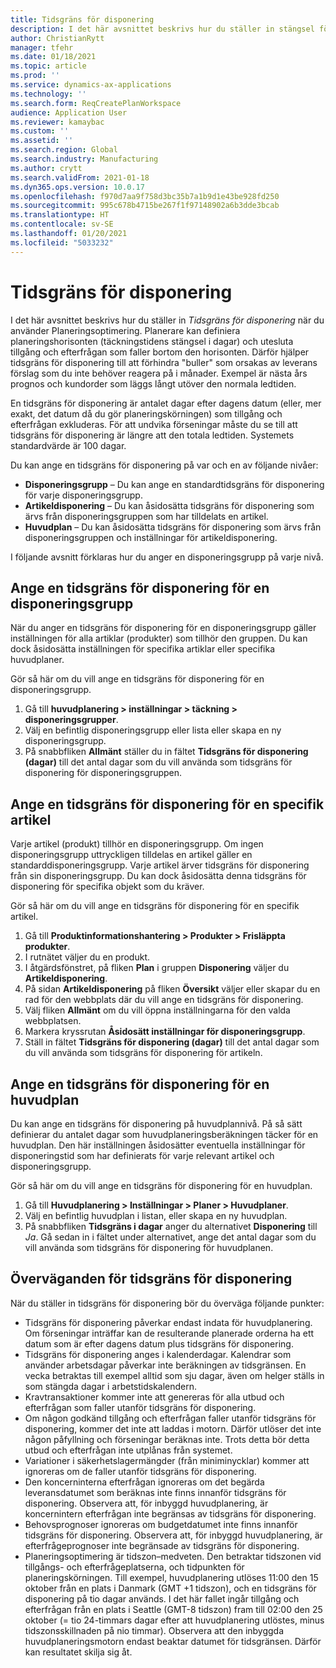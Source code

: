 ```yaml
---
title: Tidsgräns för disponering
description: I det här avsnittet beskrivs hur du ställer in stängsel för täckningstid när du använder Planeringsoptimering. En tidsgräns för disponering indikerar din planering horisont och gräns.
author: ChristianRytt
manager: tfehr
ms.date: 01/18/2021
ms.topic: article
ms.prod: ''
ms.service: dynamics-ax-applications
ms.technology: ''
ms.search.form: ReqCreatePlanWorkspace
audience: Application User
ms.reviewer: kamaybac
ms.custom: ''
ms.assetid: ''
ms.search.region: Global
ms.search.industry: Manufacturing
ms.author: crytt
ms.search.validFrom: 2021-01-18
ms.dyn365.ops.version: 10.0.17
ms.openlocfilehash: f970d7aa9f758d3bc35b7a1b9d1e43be928fd250
ms.sourcegitcommit: 995c678b4715be267f1f97148902a6b3dde3bcab
ms.translationtype: HT
ms.contentlocale: sv-SE
ms.lasthandoff: 01/20/2021
ms.locfileid: "5033232"
---
```

# <a name="coverage-time-fences"></a>Tidsgräns för disponering

I det här avsnittet beskrivs hur du ställer in *Tidsgräns för disponering* när du använder Planeringsoptimering. Planerare kan definiera planeringshorisonten (täckningstidens stängsel i dagar) och utesluta tillgång och efterfrågan som faller bortom den horisonten. Därför hjälper tidsgräns för disponering till att förhindra "buller" som orsakas av leverans förslag som du inte behöver reagera på i månader. Exempel är nästa års prognos och kundorder som läggs långt utöver den normala ledtiden.

En tidsgräns för disponering är antalet dagar efter dagens datum (eller, mer exakt, det datum då du gör planeringskörningen) som tillgång och efterfrågan exkluderas. För att undvika förseningar måste du se till att tidsgräns för disponering är längre att den totala ledtiden. Systemets standardvärde är 100 dagar.

Du kan ange en tidsgräns för disponering på var och en av följande nivåer:

- **Disponeringsgrupp** – Du kan ange en standardtidsgräns för disponering för varje disponeringsgrupp.
- **Artikeldisponering** – Du kan åsidosätta tidsgräns för disponering som ärvs från disponeringsgruppen som har tilldelats en artikel.
- **Huvudplan** – Du kan åsidosätta tidsgräns för disponering som ärvs från disponeringsgruppen och inställningar för artikeldisponering.

I följande avsnitt förklaras hur du anger en disponeringsgrupp på varje nivå.

## <a name="set-a-coverage-time-fence-for-a-coverage-group"></a>Ange en tidsgräns för disponering för en disponeringsgrupp

När du anger en tidsgräns för disponering för en disponeringsgrupp gäller inställningen för alla artiklar (produkter) som tillhör den gruppen. Du kan dock åsidosätta inställningen för specifika artiklar eller specifika huvudplaner.

Gör så här om du vill ange en tidsgräns för disponering för en disponeringsgrupp.

1. Gå till **huvudplanering \> inställningar \> täckning \> disponeringsgrupper**.
1. Välj en befintlig disponeringsgrupp eller lista eller skapa en ny disponeringsgrupp.
1. På snabbfliken **Allmänt** ställer du in fältet **Tidsgräns för disponering (dagar)** till det antal dagar som du vill använda som tidsgräns för disponering för disponeringsgruppen.

## <a name="set-a-coverage-time-fence-for-a-specific-item"></a>Ange en tidsgräns för disponering för en specifik artikel

Varje artikel (produkt) tillhör en disponeringsgrupp. Om ingen disponeringsgrupp uttryckligen tilldelas en artikel gäller en standarddisponeringsgrupp. Varje artikel ärver tidsgräns för disponering från sin disponeringsgrupp. Du kan dock åsidosätta denna tidsgräns för disponering för specifika objekt som du kräver.

Gör så här om du vill ange en tidsgräns för disponering för en specifik artikel.

1. Gå till **Produktinformationshantering \> Produkter \> Frisläppta produkter**.
1. I rutnätet väljer du en produkt.
1. I åtgärdsfönstret, på fliken **Plan** i gruppen **Disponering** väljer du **Artikeldisponering**.
1. På sidan **Artikeldisponering** på fliken **Översikt** väljer eller skapar du en rad för den webbplats där du vill ange en tidsgräns för disponering.
1. Välj fliken **Allmänt** om du vill öppna inställningarna för den valda webbplatsen.
1. Markera kryssrutan **Åsidosätt inställningar för disponeringsgrupp**.
1. Ställ in fältet **Tidsgräns för disponering (dagar)** till det antal dagar som du vill använda som tidsgräns för disponering för artikeln.

## <a name="set-a-coverage-time-fence-for-a-specific-master-plan"></a>Ange en tidsgräns för disponering för en huvudplan

Du kan ange en tidsgräns för disponering på huvudplannivå. På så sätt definierar du antalet dagar som huvudplaneringsberäkningen täcker för en huvudplan. Den här inställningen åsidosätter eventuella inställningar för disponeringstid som har definierats för varje relevant artikel och disponeringsgrupp.

Gör så här om du vill ange en tidsgräns för disponering för en huvudplan.

1. Gå till **Huvudplanering \> Inställningar \> Planer \> Huvudplaner**.
1. Välj en befintlig huvudplan i listan, eller skapa en ny huvudplan.
1. På snabbfliken **Tidsgräns i dagar** anger du alternativet **Disponering** till *Ja*. Gå sedan in i fältet under alternativet, ange det antal dagar som du vill använda som tidsgräns för disponering för huvudplanen.

## <a name="considerations-for-coverage-time-fences"></a>Överväganden för tidsgräns för disponering

När du ställer in tidsgräns för disponering bör du överväga följande punkter:

- Tidsgräns för disponering påverkar endast indata för huvudplanering. Om förseningar inträffar kan de resulterande planerade orderna ha ett datum som är efter dagens datum plus tidsgräns för disponering.
- Tidsgräns för disponering anges i kalenderdagar. Kalendrar som använder arbetsdagar påverkar inte beräkningen av tidsgränsen. En vecka betraktas till exempel alltid som sju dagar, även om helger ställs in som stängda dagar i arbetstidskalendern.
- Kravtransaktioner kommer inte att genereras för alla utbud och efterfrågan som faller utanför tidsgräns för disponering.
- Om någon godkänd tillgång och efterfrågan faller utanför tidsgräns för disponering, kommer det inte att laddas i motorn. Därför utlöser det inte någon påfyllning och förseningar beräknas inte. Trots detta bör detta utbud och efterfrågan inte utplånas från systemet.
- Variationer i säkerhetslagermängder (från miniminycklar) kommer att ignoreras om de faller utanför tidsgräns för disponering.
- Den koncerninterna efterfrågan ignoreras om det begärda leveransdatumet som beräknas inte finns innanför tidsgräns för disponering. Observera att, för inbyggd huvudplanering, är koncernintern efterfrågan inte begränsas av tidsgräns för disponering.
- Behovsprognoser ignoreras om budgetdatumet inte finns innanför tidsgräns för disponering. Observera att, för inbyggd huvudplanering, är efterfrågeprognoser inte begränsade av tidsgräns för disponering.
- Planeringsoptimering är tidszon–medveten. Den betraktar tidszonen vid tillgångs- och efterfrågeplatserna, och tidpunkten för planeringskörningen. Till exempel, huvudplanering utlöses 11:00 den 15 oktober från en plats i Danmark (GMT +1 tidszon), och en tidsgräns för disponering på tio dagar används. I det här fallet ingår tillgång och efterfrågan från en plats i Seattle (GMT-8 tidszon) fram till 02:00 den 25 oktober (= tio 24-timmars dagar efter att huvudplanering utlöstes, minus tidszonsskillnaden på nio timmar). Observera att den inbyggda huvudplaneringsmotorn endast beaktar datumet för tidsgränsen. Därför kan resultatet skilja sig åt.
